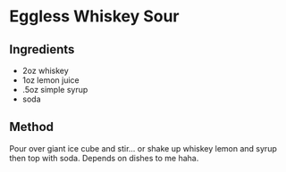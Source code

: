 # Eggless Whiskey Sour

## Ingredients

- 2oz whiskey
- 1oz lemon juice
- .5oz simple syrup
- soda

## Method

Pour over giant ice cube and stir... or shake up whiskey lemon and syrup then top with soda.
Depends on dishes to me haha.
